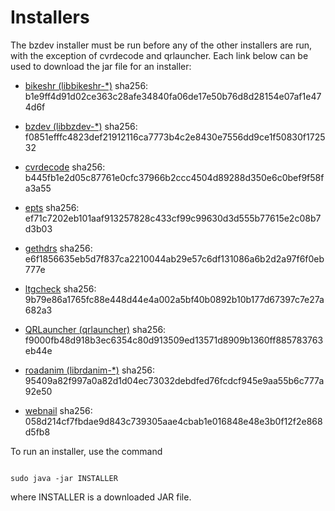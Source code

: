 # Installers
The bzdev installer must be run before any of the other installers are run,
with the exception of cvrdecode and qrlauncher.
Each link below can be used to
download the jar file for an installer:

  - [bikeshr (libbikeshr-*)](https://billzaumen.github.io/bzdev/installers/bikeshr-install-1.4.9.jar)
    sha256: b1e9ff4d91d02ce363c28afe34840fa06de17e50b76d8d28154e07af1e474d6f

  - [bzdev (libbzdev-*)](https://billzaumen.github.io/bzdev/installers/bzdev-install-2.1.127.jar)
    sha256: f0851efffc4823def21912116ca7773b4c2e8430e7556dd9ce1f50830f172532

  - [cvrdecode](https://billzaumen.github.io/bzdev/installers/cvrdecode-install-1.4.jar)
    sha256: b445fb1e2d05c87761e0cfc37966b2ccc4504d89288d350e6c0bef9f58fa3a55

  - [epts](https://billzaumen.github.io/bzdev/installers/epts-install-1.1.42.jar)
    sha256: ef71c7202eb101aaf913257828c433cf99c99630d3d555b77615e2c08b7d3b03

  - [gethdrs](https://billzaumen.github.io/bzdev/installers/gethdrs-install-1.1.2.jar)
    sha256: e6f1856635eb5d7f837ca2210044ab29e57c6df131086a6b2d2a97f6f0eb777e

  - [ltgcheck](https://billzaumen.github.io/bzdev/installers/ltgcheck-install-1.0.jar)
    sha256: 9b79e86a1765fc88e448d44e4a002a5bf40b0892b10b177d67397c7e27a682a3

  - [QRLauncher (qrlauncher)](https://billzaumen.github.io/bzdev/installers/qrlauncher-install-1.14.jar)
    sha256: f9000fb48d918b3ec6354c80d913509ed13571d8909b1360ff885783763eb44e

  - [roadanim (librdanim-*)](https://billzaumen.github.io/bzdev/installers/roadanim-install-1.4.13.jar)
    sha256: 95409a82f997a0a82d1d04ec73032debdfed76fcdcf945e9aa55b6c777a92e50

  - [webnail](https://billzaumen.github.io/bzdev/installers/webnail-install-1.6.28.jar)
    sha256: 058d214cf7fbdae9d843c739305aae4cbab1e016848e48e3b0f12f2e868d5fb8

To run an installer, use the command

```

sudo java -jar INSTALLER
```

where INSTALLER is a downloaded JAR file.
